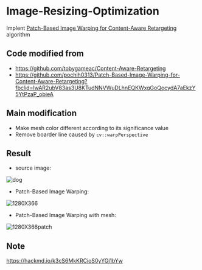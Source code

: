 # Image-Resizing-Optimization
Implent [Patch-Based Image Warping for Content-Aware Retargeting](http://graphics.csie.ncku.edu.tw/Tony/papers/IEEE_Multimedia_resizing_2013_Feb.pdf) algorithm

## Code modified from
* https://github.com/tobygameac/Content-Aware-Retargeting
* https://github.com/pochih0313/Patch-Based-Image-Warping-for-Content-Aware-Retargeting?fbclid=IwAR2ubV83as3U8KTudNNVWuDLhnEQKWxgGoQocydA7aEkzY5YtPzaP_obieA

## Main modification
* Make mesh color different according to its significance value
* Remove boarder line caused by `cv::warpPerspective`

## Result
* source image:

![dog](https://user-images.githubusercontent.com/57750932/200822562-a27cd972-3963-405a-8179-74d52a307746.jpg)

* Patch-Based Image Warping:

![1280X366](https://user-images.githubusercontent.com/57750932/200822594-af8b2937-be49-49de-b923-8d231e2b7c34.png)

* Patch-Based Image Warping with mesh:

![1280X366patch](https://user-images.githubusercontent.com/57750932/200822584-6d1c8ab3-1008-4b7b-8007-a0af4304991f.png)

## Note
https://hackmd.io/k3cS6MkKRCioS0yYGj1bYw
